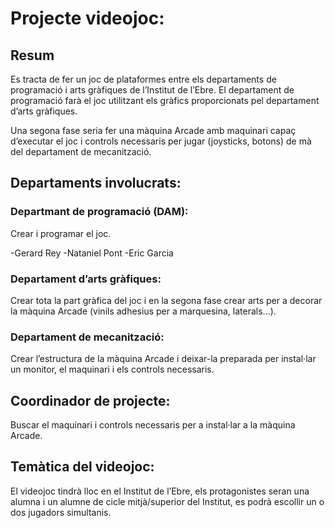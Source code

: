 # Projecte videojoc:

## Resum
Es tracta de fer un joc de plataformes entre els departaments de programació i arts gràfiques de l’Institut de l’Ebre. El departament de programació farà el joc utilitzant els gràfics proporcionats pel departament d’arts gràfiques. 

Una segona fase seria fer una màquina Arcade amb maquinari capaç d’executar el joc i controls necessaris per jugar (joysticks, botons) de mà del departament de mecanització.

## Departaments involucrats:

### Departmant de programació (DAM): 
Crear i programar el joc.

-Gerard Rey
-Nataniel Pont 
-Eric Garcia

### Departament d’arts gràfiques:
Crear tota la part gràfica del joc i en la segona fase crear arts per a decorar la màquina Arcade (vinils adhesius per a marquesina, laterals...). 

### Departament de mecanització:
Crear l’estructura de la màquina Arcade i deixar-la preparada per instal·lar un monitor, el maquinari i els controls necessaris.

## Coordinador de projecte:
Buscar el maquinari i controls necessaris per a instal·lar a la màquina Arcade.

## Temàtica del videojoc: 

El videojoc tindrà lloc en el Institut de l’Ebre, els protagonistes seran una alumna i un alumne de cicle mitjà/superior del Institut, es podrà escollir un o dos jugadors simultanis.